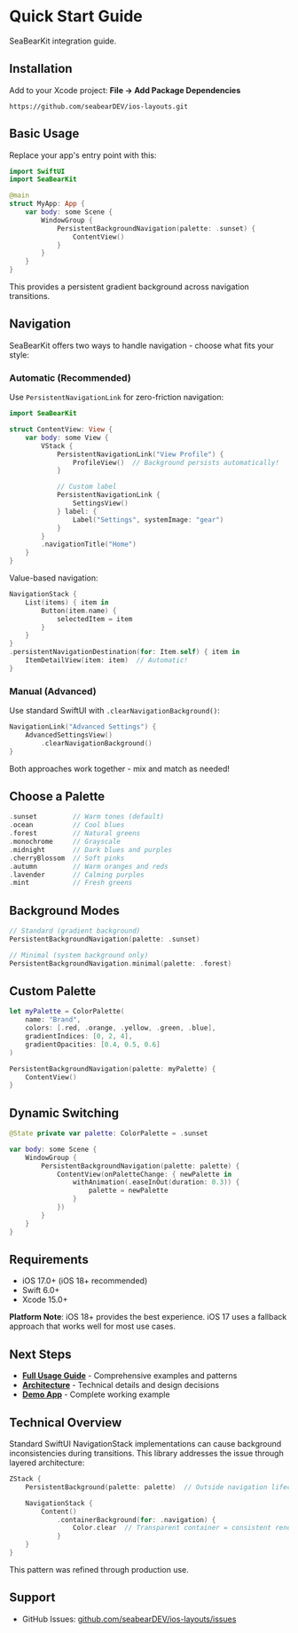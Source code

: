 # Quick Start Guide

SeaBearKit integration guide.

## Installation

Add to your Xcode project: **File → Add Package Dependencies**

```
https://github.com/seabearDEV/ios-layouts.git
```

## Basic Usage

Replace your app's entry point with this:

```swift
import SwiftUI
import SeaBearKit

@main
struct MyApp: App {
    var body: some Scene {
        WindowGroup {
            PersistentBackgroundNavigation(palette: .sunset) {
                ContentView()
            }
        }
    }
}
```

This provides a persistent gradient background across navigation transitions.

## Navigation

SeaBearKit offers two ways to handle navigation - choose what fits your style:

### Automatic (Recommended)

Use `PersistentNavigationLink` for zero-friction navigation:

```swift
import SeaBearKit

struct ContentView: View {
    var body: some View {
        VStack {
            PersistentNavigationLink("View Profile") {
                ProfileView()  // Background persists automatically!
            }

            // Custom label
            PersistentNavigationLink {
                SettingsView()
            } label: {
                Label("Settings", systemImage: "gear")
            }
        }
        .navigationTitle("Home")
    }
}
```

Value-based navigation:
```swift
NavigationStack {
    List(items) { item in
        Button(item.name) {
            selectedItem = item
        }
    }
}
.persistentNavigationDestination(for: Item.self) { item in
    ItemDetailView(item: item)  // Automatic!
}
```

### Manual (Advanced)

Use standard SwiftUI with `.clearNavigationBackground()`:

```swift
NavigationLink("Advanced Settings") {
    AdvancedSettingsView()
        .clearNavigationBackground()
}
```

Both approaches work together - mix and match as needed!

## Choose a Palette

```swift
.sunset         // Warm tones (default)
.ocean          // Cool blues
.forest         // Natural greens
.monochrome     // Grayscale
.midnight       // Dark blues and purples
.cherryBlossom  // Soft pinks
.autumn         // Warm oranges and reds
.lavender       // Calming purples
.mint           // Fresh greens
```

## Background Modes

```swift
// Standard (gradient background)
PersistentBackgroundNavigation(palette: .sunset)

// Minimal (system background only)
PersistentBackgroundNavigation.minimal(palette: .forest)
```

## Custom Palette

```swift
let myPalette = ColorPalette(
    name: "Brand",
    colors: [.red, .orange, .yellow, .green, .blue],
    gradientIndices: [0, 2, 4],
    gradientOpacities: [0.4, 0.5, 0.6]
)

PersistentBackgroundNavigation(palette: myPalette) {
    ContentView()
}
```

## Dynamic Switching

```swift
@State private var palette: ColorPalette = .sunset

var body: some Scene {
    WindowGroup {
        PersistentBackgroundNavigation(palette: palette) {
            ContentView(onPaletteChange: { newPalette in
                withAnimation(.easeInOut(duration: 0.3)) {
                    palette = newPalette
                }
            })
        }
    }
}
```

## Requirements

- iOS 17.0+ (iOS 18+ recommended)
- Swift 6.0+
- Xcode 15.0+

**Platform Note**: iOS 18+ provides the best experience. iOS 17 uses a fallback approach that works well for most use cases.

## Next Steps

- **[Full Usage Guide](USAGE.md)** - Comprehensive examples and patterns
- **[Architecture](ARCHITECTURE.md)** - Technical details and design decisions
- **[Demo App](Sources/Demo/)** - Complete working example

## Technical Overview

Standard SwiftUI NavigationStack implementations can cause background inconsistencies during transitions. This library addresses the issue through layered architecture:

```swift
ZStack {
    PersistentBackground(palette: palette)  // Outside navigation lifecycle

    NavigationStack {
        Content()
            .containerBackground(for: .navigation) {
                Color.clear  // Transparent container = consistent rendering
            }
    }
}
```

This pattern was refined through production use.

## Support

- GitHub Issues: [github.com/seabearDEV/ios-layouts/issues](https://github.com/seabearDEV/ios-layouts/issues)
